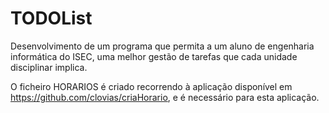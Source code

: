# TODOList
Desenvolvimento de um programa que permita a um aluno de engenharia
informática do ISEC, uma melhor gestão de tarefas que cada unidade disciplinar implica.


O ficheiro HORARIOS é criado recorrendo à aplicação disponível em https://github.com/clovias/criaHorario, e é necessário para esta aplicação.
